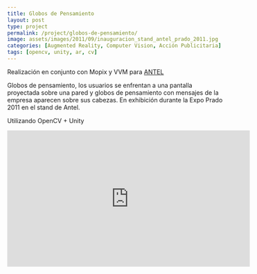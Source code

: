 ```yaml
---
title: Globos de Pensamiento
layout: post
type: project
permalink: /project/globos-de-pensamiento/
image: assets/images/2011/09/inauguracion_stand_antel_prado_2011.jpg
categories: [Augmented Reality, Computer Vision, Acción Publicitaria]
tags: [opencv, unity, ar, cv]
---
```

Realización en conjunto con Mopix y VVM para [ANTEL](http://www.antel.com.uy/)

Globos de pensamiento, los usuarios se enfrentan a una pantalla proyectada sobre una pared y globos de pensamiento con mensajes de la empresa aparecen sobre sus cabezas. En exhibición durante la Expo Prado 2011 en el stand de Antel.

Utilizando OpenCV + Unity

<iframe width="560" height="315" src="https://www.youtube.com/embed/g6lM3LMl_ic" frameborder="0" allow="accelerometer; autoplay; encrypted-media; gyroscope; picture-in-picture" allowfullscreen></iframe>
